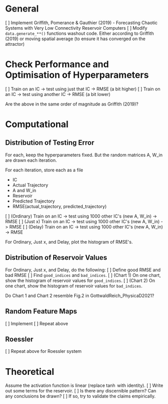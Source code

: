 # General
[ ] Implement Griffith, Pomerance & Gauthier (2019) - Forecasting Chaotic Systems
with Very Low Connectivity Reservoir Computers
[ ] Modify `data.generate_**()` functions washout code. Either according to 
Griffith (2019) or moving spatial average (to ensure it has converged on the
attractor)

# Check Performance and Optimisation of Hyperparameters
[ ] Train on an IC -> test using just that IC -> RMSE (a bit higher)
[ ] Train on an IC -> test using another IC -> RMSE (a bit lower)

Are the above in the same order of magnitude as Griffith (2019)?

# Computational

## Distribution of Testing Error
For each, keep the hyperparameters fixed. But the random matrices A, W_in are 
drawn each iteration. 

For each iteration, store each as a file
- IC
- Actual Trajectory
- A and W_in
- Reservoir
- Predicted Trajectory
- RMSE(actual_trajectory, predicted_trajectory)

[ ] (Ordinary) Train on an IC -> test using 1000 other IC's (new A, W_in) -> RMSE
[ ] (Just x) Train on an IC -> test using 1000 other IC's (new A, W_in) -> RMSE
[ ] (Delay) Train on an IC -> test using 1000 other IC's (new A, W_in) -> RMSE

For Ordinary, Just x, and Delay, plot the histogram of RMSE's. 

## Distribution of Reservoir Values
For Ordinary, Just x, and Delay, do the following:
[ ] Define good RMSE and bad RMSE
[ ] Find `good_indices` and `bad_indices`.
[ ] (Chart 1) On one chart, show the histogram of reservoir values for 
`good_indices`.
[ ] (Chart 2) On one chart, show the histogram of reservoir values for 
`bad_indices`.

Do Chart 1 and Chart 2 resemble Fig.2 in GottwaldReich_PhysicaD2021?

## Random Feature Maps
[ ] Implement
[ ] Repeat above

## Roessler
[ ] Repeat above for Roessler system

# Theoretical
Assume the activation function is linear (replace $\tanh$ with identity). 
[ ] Write out some terms for the reservoir.
[ ] Is there any discernible pattern? Can any conclusions be drawn?
[ ] If so, try to validate the claims empirically. 